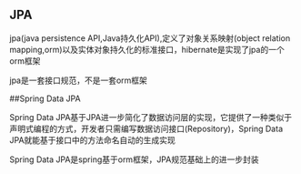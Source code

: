 ## JPA

jpa(java persistence API,Java持久化API),定义了对象关系映射(object relation mapping,orm)以及实体对象持久化的标准接口，hibernate是实现了jpa的一个orm框架

jpa是一套接口规范，不是一套orm框架

##Spring Data JPA

Spring Data JPA基于JPA进一步简化了数据访问层的实现，它提供了一种类似于声明式编程的方式，开发者只需编写数据访问接口(Repository)，Spring Data JPA就能基于接口中的方法命名自动的生成实现

Spring Data JPA是spring基于orm框架，JPA规范基础上的进一步封装